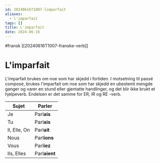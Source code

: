 ```yaml
---
id: 20240616T1007-limparfait
aliases:
  - l'imparfait
tags: []
title: L'imparfait
date: 2024-06-16
---
```


#fransk [[20240616T1007-franske-verb]]

# L'imparfait

L'imparfait brukes om noe som har skjedd i fortiden. I motsetning til passé composé, brukes l'imparfait om noe som har skjedd en ubestemt mengde ganger og varer en stund eller gjentatte handlinger, og det blir ikke brukt et hjelpeverb. Endelsen er det samme for ER, IR og RE -verb.

| Sujet        | Parler        |
| ------------ | ------------- |
| Je           | Parl**ais**   |
| Tu           | Parl**ais**   |
| Il, Elle, On | Parl**ait**   |
| Nous         | Parl**ions**  |
| Vous         | Parl**iez**   |
| Ils, Elles   | Parl**aient** |
